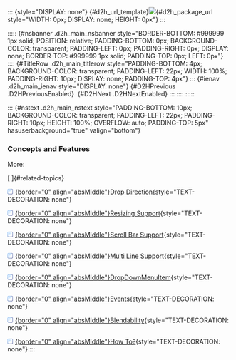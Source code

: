 ::: {style="DISPLAY: none"}
[](ms-xhelp:///?Id=d2h_url_template){#d2h_url_template}![](!package_url!){#d2h_package_url style="WIDTH: 0px; DISPLAY: none; HEIGHT: 0px"}
:::

::::: {#nsbanner .d2h_main_nsbanner style="BORDER-BOTTOM: #999999 1px solid; POSITION: relative; PADDING-BOTTOM: 0px; BACKGROUND-COLOR: transparent; PADDING-LEFT: 0px; PADDING-RIGHT: 0px; DISPLAY: none; BORDER-TOP: #999999 1px solid; PADDING-TOP: 0px; LEFT: 0px"}
:::: {#TitleRow .d2h_main_titlerow style="PADDING-BOTTOM: 4px; BACKGROUND-COLOR: transparent; PADDING-LEFT: 22px; WIDTH: 100%; PADDING-RIGHT: 10px; DISPLAY: none; PADDING-TOP: 4px"}
::: {#ienav .d2h_main_ienav style="DISPLAY: none"}
[](ms-xhelp:///?Id=bfb3a417-27c4-4637-a789-30ec181e3dfd){#D2HPrevious .D2HPreviousEnabled}  [](ms-xhelp:///?Id=cf21edba-0c23-4dab-88a6-1a75e912b636){#D2HNext .D2HNextEnabled}
:::
::::
:::::

::: {#nstext .d2h_main_nstext style="PADDING-BOTTOM: 10px; BACKGROUND-COLOR: transparent; PADDING-LEFT: 22px; PADDING-RIGHT: 10px; HEIGHT: 100%; OVERFLOW: auto; PADDING-TOP: 5px" hasuserbackground="true" valign="bottom"}
### Concepts and Features

More:

[ ]{#related-topics}

[![](../button.gif){border="0" align="absMiddle"}Drop Direction](ms-xhelp:///?Id=f0c1140c-975f-45c5-8c05-a29bda8c30b7){style="TEXT-DECORATION: none"}

[![](../button.gif){border="0" align="absMiddle"}Resizing Support](ms-xhelp:///?Id=4fe4a3b7-c6f7-419b-a143-bc556cb8f300){style="TEXT-DECORATION: none"}

[![](../button.gif){border="0" align="absMiddle"}Scroll Bar Support](ms-xhelp:///?Id=0f2d91ff-d944-41c3-a323-d6da283f5656){style="TEXT-DECORATION: none"}

[![](../button.gif){border="0" align="absMiddle"}Multi Line Support](ms-xhelp:///?Id=92860daf-65bf-4712-b451-71a25e500357){style="TEXT-DECORATION: none"}

[![](../button.gif){border="0" align="absMiddle"}DropDownMenuItem](ms-xhelp:///?Id=edaa56d2-d07b-4f1d-964a-b7f22ba50a6f){style="TEXT-DECORATION: none"}

[![](../button.gif){border="0" align="absMiddle"}Events](ms-xhelp:///?Id=d99db4db-7596-4d1c-839e-e33a26ae8a5e){style="TEXT-DECORATION: none"}

[![](../button.gif){border="0" align="absMiddle"}Blendability](ms-xhelp:///?Id=c8aabea4-1327-45c3-ac01-007dcfc77479){style="TEXT-DECORATION: none"}

[![](../button.gif){border="0" align="absMiddle"}How To?](ms-xhelp:///?Id=e1937ef8-5e5e-4718-b310-71d44f263d6d){style="TEXT-DECORATION: none"}
:::
